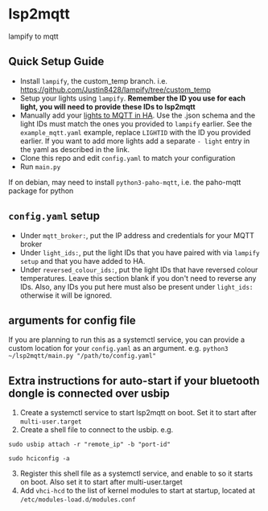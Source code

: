 # lsp2mqtt
lampify to mqtt

## Quick Setup Guide
 - Install `lampify`, the custom_temp branch. i.e. https://github.com/Justin8428/lampify/tree/custom_temp
 - Setup your lights using `lampify`. **Remember the ID you use for each light, you will need to provide these IDs to lsp2mqtt**
 - Manually add your [lights to MQTT in HA](https://www.home-assistant.io/integrations/light.mqtt/). Use the .json schema and the light IDs must match the ones you provided to `lampify` earlier. See the `example_mqtt.yaml` example, replace `LIGHTID` with the ID you provided earlier. If you want to add more lights add a separate `- light` entry in the yaml as described in the link.
 - Clone this repo and edit `config.yaml` to match your configuration
 - Run `main.py`

If on debian, may need to install `python3-paho-mqtt`, i.e. the paho-mqtt package for python

## `config.yaml` setup
 - Under `mqtt_broker:`, put the IP address and credentials for your MQTT broker
 - Under `light_ids:`, put the light IDs that you have paired with via `lampify setup` and that you have added to HA.
 - Under `reversed_colour_ids:`, put the light IDs that have reversed colour temperatures. Leave this section blank if you don't need to reverse any IDs. Also, any IDs you put here must also be present under `light_ids:` otherwise it will be ignored.

## arguments for config file
If you are planning to run this as a systemctl service, you can provide a custom location for your `config.yaml` as an argument.
e.g. `python3 ~/lsp2mqtt/main.py "/path/to/config.yaml"`

## Extra instructions for auto-start if your bluetooth dongle is connected over usbip
1. Create a systemctl service to start lsp2mqtt on boot. Set it to start after `multi-user.target`
2. Create a shell file to connect to the usbip. e.g.
   
`sudo usbip attach -r "remote_ip" -b "port-id"`

`sudo hciconfig -a`

3. Register this shell file as a systemctl service, and enable to so it starts on boot. Also set it to start after multi-user.target
4. Add `vhci-hcd` to the list of kernel modules to start at startup, located at `/etc/modules-load.d/modules.conf`

